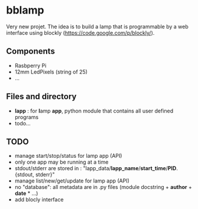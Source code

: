 bblamp
======

Very new projet.
The idea is to build a lamp that is programmable by a web interface using blockly (https://code.google.com/p/blockly/).


Components
----------

* Rasbperry Pi
* 12mm LedPixels (string of 25)
* ...


Files and directory
-------------------

* **lapp** : for **l**amp **app**, python module that contains all user defined programs
* todo...


TODO
----
* manage start/stop/status for lamp app (API)
 * only one app may be running at a time
 * stdout/stderr are stored in : "lapp_data/**lapp_name**/**start_time**/**PID**.{stdout, stderr}"
* manage list/new/get/update for lamp app (API)
 * no "database": all metadata are in .py files (module docstring + __author__ + __date__ * ...)
* add blocly interface
